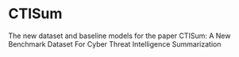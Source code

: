 # CTISum
The new dataset and baseline models for the paper CTISum: A New Benchmark Dataset For Cyber Threat Intelligence Summarization
